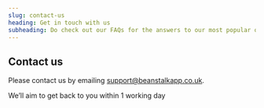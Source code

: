 ```yaml
---
slug: contact-us
heading: Get in touch with us
subheading: Do check out our FAQs for the answers to our most popular queries
---
```


## Contact us

Please contact us by emailing <a href="mailto:support@beanstalk.co.uk">support@beanstalkapp.co.uk</a>.

We’ll aim to get back to you within 1 working day 